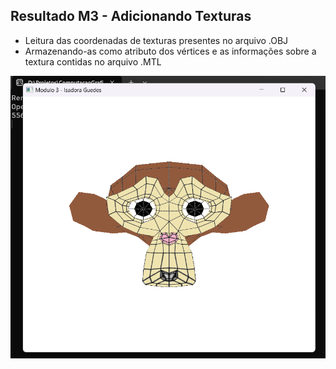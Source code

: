 
## Resultado M3 - Adicionando Texturas

- Leitura das coordenadas de texturas presentes no arquivo .OBJ
- Armazenando-as como atributo dos vértices e as informações sobre a textura contidas no arquivo .MTL

![imagem1](/CGCCHibrido-main/CGCCHibrido-main/Modulo3/imagens/modulo3-frente.png)